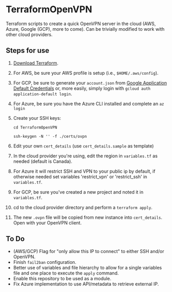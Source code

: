 # TerraformOpenVPN
Terraform scripts to create a quick OpenVPN server in the cloud (AWS, Azure, Google (GCP), more to come). Can be trivially modified to work with other cloud providers.

## Steps for use

1. [Download Terraform](https://www.terraform.io/downloads.html).
2. For AWS, be sure your AWS profile is setup (i.e., `$HOME/.aws/config`).
3. For GCP, be sure to generate your `account.json` from [Google Application Default Credentials](https://developers.google.com/identity/protocols/application-default-credentials) or, more easily, simply login with `gcloud auth application-default login`.
4. For Azure, be sure you have the Azure CLI installed and complete an `az login`
5. Create your SSH keys:

    `cd TerraformOpenVPN`

    `ssh-keygen -N '' -f ./certs/ovpn`

6. Edit your own `cert_details` (use `cert_details.sample` as template)
7. In the cloud provider you're using, edit the region in `variables.tf` as needed (default is Canada).
8. For Azure it will restrict SSH and VPN to your public ip by default, if otherwise needed set variables 'restrict_vpn' or 'restrict_ssh' in `variables.tf`.
9. For GCP, be sure you've created a new project and noted it in `variables.tf`.
10. cd to the cloud provider directory and perform a `terraform apply`.
11. The new `.ovpn` file will be copied from new instance into `cert_details`. Open with your OpenVPN client.

## To Do

- (AWS/GCP) Flag for "only allow this IP to connect" to either SSH and/or OpenVPN.
- Finish `fail2ban` configuration.
- Better use of variables and file hierarchy to allow for a single variables file and one place to execute the `apply` command.
- Enable this repository to be used as a module.
- Fix Azure implementation to use API/metadata to retrieve external IP.

